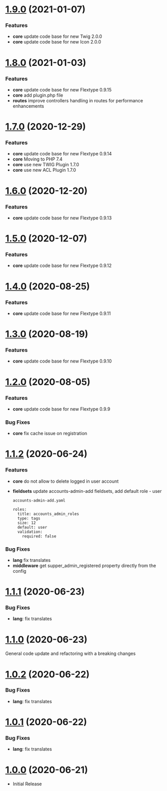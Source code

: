 <a name="1.9.0"></a>
# [1.9.0](https://github.com/flextype-plugins/accounts-admin) (2021-01-07)

### Features

* **core** update code base for new Twig 2.0.0
* **core** update code base for new Icon 2.0.0

<a name="1.8.0"></a>
# [1.8.0](https://github.com/flextype-plugins/accounts-admin) (2021-01-03)

### Features

* **core** update code base for new Flextype 0.9.15
* **core** add plugin.php file
* **routes** improve controllers handling in routes for performance enhancements

<a name="1.7.0"></a>
# [1.7.0](https://github.com/flextype-plugins/accounts-admin) (2020-12-29)

### Features

* **core** update code base for new Flextype 0.9.14
* **core** Moving to PHP 7.4
* **core** use new TWIG Plugin 1.7.0
* **core** use new ACL Plugin 1.7.0

<a name="1.6.0"></a>
# [1.6.0](https://github.com/flextype-plugins/accounts-admin) (2020-12-20)

### Features

* **core** update code base for new Flextype 0.9.13

<a name="1.5.0"></a>
# [1.5.0](https://github.com/flextype-plugins/accounts-admin) (2020-12-07)

### Features

* **core** update code base for new Flextype 0.9.12

<a name="1.4.0"></a>
# [1.4.0](https://github.com/flextype-plugins/accounts-admin) (2020-08-25)

### Features

* **core** update code base for new Flextype 0.9.11

<a name="1.3.0"></a>
# [1.3.0](https://github.com/flextype-plugins/accounts-admin) (2020-08-19)

### Features

* **core** update code base for new Flextype 0.9.10

<a name="1.2.0"></a>
# [1.2.0](https://github.com/flextype-plugins/accounts-admin) (2020-08-05)

### Features

* **core** update code base for new Flextype 0.9.9

### Bug Fixes

* **core** fix cache issue on registration

<a name="1.1.2"></a>
# [1.1.2](https://github.com/flextype-plugins/accounts-admin) (2020-06-24)

### Features

* **core** do not allow to delete logged in user account
* **fieldsets** update accounts-admin-add fieldsets, add default role - user

    `accounts-admin-add.yaml`

    ```
    roles:
      title: accounts_admin_roles
      type: tags
      size: 12
      default: user
      validation:
        required: false
    ```

### Bug Fixes

* **lang** fix translates
* **middleware** get supper_admin_registered property directly from the config

<a name="1.1.1"></a>
# [1.1.1](https://github.com/flextype-plugins/accounts-admin) (2020-06-23)

### Bug Fixes
* **lang**: fix translates

<a name="1.1.0"></a>
# [1.1.0](https://github.com/flextype-plugins/accounts-admin) (2020-06-23)

General code update and refactoring with a breaking changes

<a name="1.0.2"></a>
# [1.0.2](https://github.com/flextype-plugins/accounts-admin) (2020-06-22)

### Bug Fixes

* **lang**: fix translates

<a name="1.0.1"></a>
# [1.0.1](https://github.com/flextype-plugins/accounts-admin) (2020-06-22)

### Bug Fixes

* **lang**: fix translates

<a name="1.0.0"></a>
# [1.0.0](https://github.com/flextype-plugins/accounts-admin) (2020-06-21)
* Initial Release

